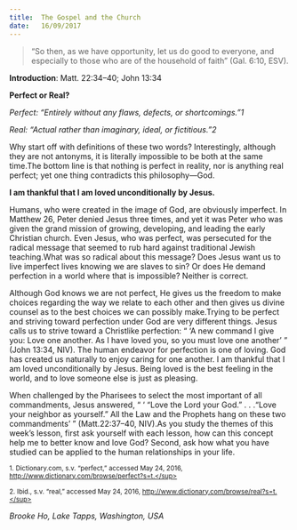 ```yaml
---
title:  The Gospel and the Church
date:   16/09/2017
---
```


> <p></p>
> “So then, as we have opportunity, let us do good to everyone, and especially to those who are of the household of faith” (Gal. 6:10, ESV).

**Introduction**: Matt. 22:34–40; John 13:34

**Perfect or Real?**

_Perfect: “Entirely without any flaws, defects, or shortcomings.”1_

_Real: “Actual rather than imaginary, ideal, or fictitious.”2_

Why start off with definitions of these two words? Interestingly, although they are not antonyms, it is literally impossible to be both at the same time.The bottom line is that nothing is perfect in reality, nor is anything real perfect; yet one thing contradicts this philosophy—God.

**I am thankful that I am loved unconditionally by Jesus.**

Humans, who were created in the image of God, are obviously imperfect. In Matthew 26, Peter denied Jesus three times, and yet it was Peter who was given the grand mission of growing, developing, and leading the early Christian church. Even Jesus, who was perfect, was persecuted for the radical message that seemed to rub hard against traditional Jewish teaching.What was so radical about this message? Does Jesus want us to live imperfect lives knowing we are slaves to sin? Or does He demand perfection in a world where that is impossible? Neither is correct.

Although God knows we are not perfect, He gives us the freedom to make choices regarding the way we relate to each other and then gives us divine counsel as to the best choices we can possibly make.Trying to be perfect and striving toward perfection under God are very different things. Jesus calls us to strive toward a Christlike perfection: “ ‘A new command I give you: Love one another. As I have loved you, so you must love one another’ ” (John 13:34, NIV). The human endeavor for perfection is one of loving. God has created us naturally to enjoy caring for one another. I am thankful that I am loved unconditionally by Jesus. Being loved is the best feeling in the world, and to love someone else is just as pleasing.

When challenged by the Pharisees to select the most important of all commandments, Jesus answered, “ ‘ “Love the Lord your God.” . . .“Love your neighbor as yourself.” All the Law and the Prophets hang on these two commandments’ ” (Matt.22:37–40, NIV).As you study the themes of this week’s lesson, first ask yourself with each lesson, how can this concept help me to better know and love God? Second, ask how what you have studied can be applied to the human relationships in your life.

<sup>1. Dictionary.com, s.v. “perfect,” accessed May 24, 2016, http://www.dictionary.com/browse/perfect?s=t.</sup>

<sup>2. Ibid., s.v. “real,” accessed May 24, 2016, http://www.dictionary.com/browse/real?s=t.</sup>

_Brooke Ho, Lake Tapps, Washington, USA_